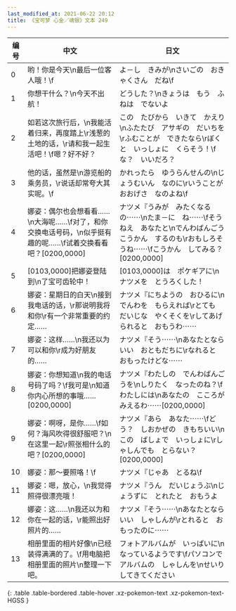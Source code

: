 ```yaml
---
last_modified_at: 2021-06-22 20:12
title: 《宝可梦 心金／魂银》文本 249
---
```

| 编号 | 中文 | 日文 |
| ---- | ---- | ---- |
| 0 | 哟！你是今天\n最后一位客人哦！\f | よ－し　きみが\nさいごの　おきゃくさん　だね\f |
| 1 | 你想干什么？\n今天不出航！ | どうした？\nきょうは　もう　ふねは　でないよ |
| 2 | 如若这次旅行后，\n我能活着归来，再度踏上\r浅葱的土地的话，\r请和我一起生活吧！\f嗯？好不好？ | この　たびから　いきて　かえり\nふたたび　アサギの　だいちを\rふむことが　できたなら\rぼくと　いっしょに　くらそう！\fな？　いいだろ？ |
| 3 | 他的话，虽然是\n游览船的乘务员，\r说话却常夸大其实呢。\f | かれったら　ゆうらんせんの\nじょうむいん　なのに\rいうことが　おおげさ　なのよね\f |
| 4 | 娜姿：偶尔也会想看看……\n大海呢……\f对了，和你交换电话号码，\n似乎挺有趣的呢……\f试着交换看看吧？[0200,0000] | ナツメ『うみが　みたくなるの⋯⋯\nたま－に　ね⋯⋯\fそうねえ　あなたと\nでんわばんごう　こうかん　するのも\rおもしろそうね⋯⋯\fこうかん　してみる？[0200,0000] |
| 5 | [0103,0000]把娜姿登陆到\n了宝可齿轮中！ | [0103,0000]は　ポケギアに\nナツメを　とうろくした！ |
| 6 | 娜姿：星期日的白天\n接到我电话的话，\r那说明我将和你\r有一个非常重要的约定…… | ナツメ『にちようの　おひるに\nでんわを　もらえれば\rとても　だいじな　やくそくを\rしてあげられると　おもうわ⋯⋯ |
| 7 | 娜姿：这样……\n我还以为可以和你\r成为好朋友的…… | ナツメ『そう⋯⋯\nあなたとなら　いい　おともだちに\rなれると　おもったけどな⋯⋯ |
| 8 | 娜姿：你想知道\n我的电话号码了吗？\f我可是\n知道你内心所想的事哦……[0200,0000] | ナツメ『わたしの　でんわばんごうを\nしりたく　なったのね？\fわたしには\nあなたの　こころが　みえるわ⋯⋯[0200,0000] |
| 9 | 娜姿：啊呀，是你……\f如何？海风吹得很舒服吧？\n在这里一起\r照张相什么的吧？[0200,0000] | ナツメ『あら　あなた⋯⋯\fどう？　しおかぜの　きもちいい\nこの　ばしょで　いっしょに\rしゃしんでも　とらない？[0200,0000] |
| 10 | 娜姿：那～要照咯！\f | ナツメ『じゃあ　とるね\f |
| 11 | 娜姿：嗯，放心，\n我觉得照得很漂亮哦！ | ナツメ『うん　だいじょうぶ\nじょうずに　とれたと　おもうよ |
| 12 | 娜姿：这……\n我还以为和你在一起的话，\r能照出好照片的…… | ナツメ『そう⋯⋯\nあなたとなら　いい　しゃしんが\rとれると　おもったのに⋯⋯ |
| 13 | 相册里面的相片好像\n已经装得满满的了。\f用电脑把相册里面的照片\n整理一下吧。 | フォトアルバムが　いっぱいに\nなっているようです\fパソコンで　アルバムの　しゃしんを\nせいり　してきてください |
{: .table .table-bordered .table-hover .xz-pokemon-text .xz-pokemon-text-HGSS }